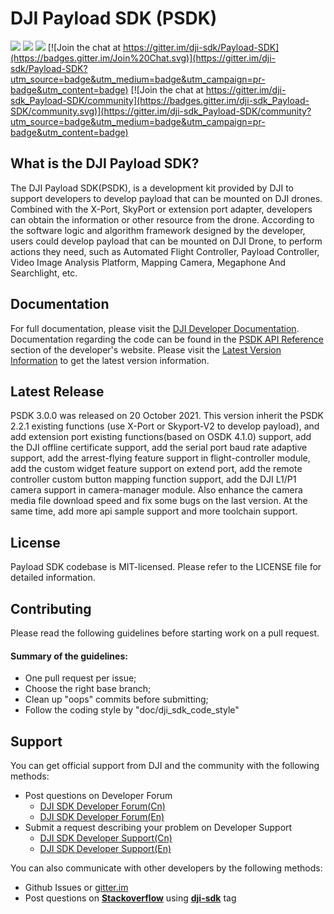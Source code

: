 # DJI Payload SDK (PSDK)

![](https://img.shields.io/badge/version-V3.0.0-orange.svg)
![](https://img.shields.io/badge/platform-linux_|_rtos-green.svg)
![](https://img.shields.io/badge/license-MIT-blue.svg)
[![Join the chat at https://gitter.im/dji-sdk/Payload-SDK](https://badges.gitter.im/Join%20Chat.svg)](https://gitter.im/dji-sdk/Payload-SDK?utm_source=badge&utm_medium=badge&utm_campaign=pr-badge&utm_content=badge) [![Join the chat at https://gitter.im/dji-sdk_Payload-SDK/community](https://badges.gitter.im/dji-sdk_Payload-SDK/community.svg)](https://gitter.im/dji-sdk_Payload-SDK/community?utm_source=badge&utm_medium=badge&utm_campaign=pr-badge&utm_content=badge)

## What is the DJI Payload SDK?

The DJI Payload SDK(PSDK), is a development kit provided by DJI to support developers to develop payload that can be mounted 
on DJI drones. Combined with the X-Port, SkyPort or extension port adapter, developers can obtain the information or other 
resource from the drone. According to the software logic and algorithm framework designed by the developer, users could 
develop payload that can be mounted on DJI Drone, to perform actions they need, such as Automated Flight Controller, 
Payload Controller, Video Image Analysis Platform, Mapping Camera, Megaphone And Searchlight, etc.

## Documentation

For full documentation, please visit the [DJI Developer Documentation](https://developer.dji.com/payload-sdk/documentation/). 
Documentation regarding the code can be found in the [PSDK API Reference](https://developer.dji.com/payload-api-reference/introduction/index.html) section of the developer's website.
Please visit the [Latest Version Information](https://developer.dji.com/payload-sdk/documentation/appendix/firmware.html) to get the latest version information.

## Latest Release
PSDK 3.0.0 was released on 20 October 2021. This version inherit the PSDK 2.2.1 existing functions (use X-Port or Skyport-V2 
to develop payload), and add extension port existing functions(based on OSDK 4.1.0) support, add the DJI offline certificate 
support, add the serial port baud rate adaptive support, add the arrest-flying feature support in flight-controller module, 
add the custom widget feature support on extend port, add the remote controller custom button mapping function support, 
add the DJI L1/P1 camera support in camera-manager module. Also enhance the camera media file download speed and fix some 
bugs on the last version. At the same time, add more api sample support and more toolchain support.

## License

Payload SDK codebase is MIT-licensed. Please refer to the LICENSE file for detailed information.

## Contributing

Please read the following guidelines before starting work on a pull request.

#### Summary of the guidelines:

* One pull request per issue;
* Choose the right base branch;
* Clean up "oops" commits before submitting;
* Follow the coding style by "doc/dji_sdk_code_style"

## Support

You can get official support from DJI and the community with the following methods:

- Post questions on Developer Forum
  * [DJI SDK Developer Forum(Cn)](https://djisdksupport.zendesk.com/hc/zh-cn/community/topics)
  * [DJI SDK Developer Forum(En)](https://djisdksupport.zendesk.com/hc/en-us/community/topics)
- Submit a request describing your problem on Developer Support
  * [DJI SDK Developer Support(Cn)](https://djisdksupport.zendesk.com/hc/zh-cn/requests/new)
  * [DJI SDK Developer Support(En)](https://djisdksupport.zendesk.com/hc/en-us/requests/new)
  
You can also communicate with other developers by the following methods:

- Github Issues or [gitter.im](https://gitter.im/dji-sdk/Payload-SDK)
- Post questions on [**Stackoverflow**](http://stackoverflow.com) using [**dji-sdk**](http://stackoverflow.com/questions/tagged/dji-sdk) tag